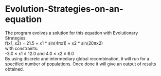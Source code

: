 # Evolution-Strategies-on-an-equation
The program evolves a solution for this equation with Evolutionary Strategies.\
f(x1, x2) = 21.5 + x1 * sin(4πx1) + x2 * sin(20πx2) \
with constraints: \
-3.0 ≤ x1 ≤ 12.0 and 4.0 ≤ x2 ≤ 6.0 \
By using discrete and intermediary global recombination, it will run for a specified number of populations. Once done it will give an output of results obtained. 
